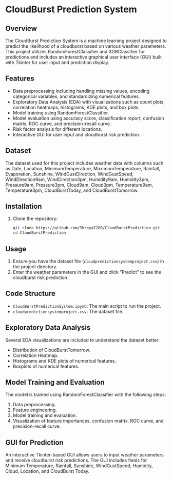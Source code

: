 # CloudBurst Prediction System

## Overview
The CloudBurst Prediction System is a machine learning project designed to predict the likelihood of a cloudburst based on various weather parameters. This project utilizes RandomForestClassifier and XGBClassifier for predictions and includes an interactive graphical user interface (GUI) built with Tkinter for user input and prediction display.

## Features
- Data preprocessing including handling missing values, encoding categorical variables, and standardizing numerical features.
- Exploratory Data Analysis (EDA) with visualizations such as count plots, correlation heatmaps, histograms, KDE plots, and box plots.
- Model training using RandomForestClassifier.
- Model evaluation using accuracy score, classification report, confusion matrix, ROC curve, and precision-recall curve.
- Risk factor analysis for different locations.
- Interactive GUI for user input and cloudburst risk prediction.

## Dataset
The dataset used for this project includes weather data with columns such as Date, Location, MinimumTemperature, MaximumTemperature, Rainfall, Evaporation, Sunshine, WindGustDirection, WindGustSpeed, WindDirection9am, WindDirection3pm, Humidity9am, Humidity3pm, Pressure9am, Pressure3pm, Cloud9am, Cloud3pm, Temperature9am, Temperature3pm, CloudBurstToday, and CloudBurstTomorrow.

## Installation
1. Clone the repository:
    ```bash
    git clone https://github.com/Shreya7280/CloudBurstPrediction.git
    cd CloudBurstPrediction
    ```

## Usage
1. Ensure you have the dataset file (`cloudpredictionsystemproject.csv`) in the project directory.
2. Enter the weather parameters in the GUI and click "Predict" to see the cloudburst risk prediction.

## Code Structure
- `CloudBurstPredictionSystem.ipynb`: The main script to run the project.
- `cloudpredictionsystemproject.csv`: The dataset file.
  
## Exploratory Data Analysis
Several EDA visualizations are included to understand the dataset better:
- Distribution of CloudBurstTomorrow.
- Correlation Heatmap.
- Histograms and KDE plots of numerical features.
- Boxplots of numerical features.

## Model Training and Evaluation
The model is trained using RandomForestClassifier with the following steps:
1. Data preprocessing.
2. Feature engineering.
3. Model training and evaluation.
4. Visualization of feature importances, confusion matrix, ROC curve, and precision-recall curve.

## GUI for Prediction
An interactive Tkinter-based GUI allows users to input weather parameters and receive cloudburst risk predictions. The GUI includes fields for Minimum Temperature, Rainfall, Sunshine, WindGustSpeed, Humidity, Cloud, Location, and CloudBurst Today.

